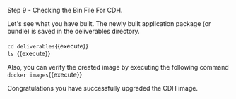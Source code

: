 Step 9 - Checking the Bin File For CDH.

Let's see what you have built.
The newly built application package (or bundle) is saved in the deliverables directory. 
<br><br>`cd deliverables`{{execute}}
<br>`ls `{{execute}}

Also, you can verify the created image by executing the following command
`docker images`{{execute}}

Congratulations you have successfully upgraded the CDH image.
